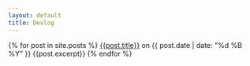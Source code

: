 ```yaml
---
layout: default
title: Devlog
---
```


{% for post in site.posts %}
<a href="{{site.url}}{{post.url}}">{{post.title}}</a> on {{ post.date | date: "%d %B %Y" }}
{{post.excerpt}} 
{% endfor %}

